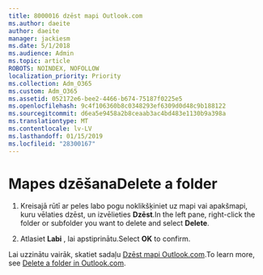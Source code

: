 ```yaml
---
title: 8000016 dzēst mapi Outlook.com
ms.author: daeite
author: daeite
manager: jackiesm
ms.date: 5/1/2018
ms.audience: Admin
ms.topic: article
ROBOTS: NOINDEX, NOFOLLOW
localization_priority: Priority
ms.collection: Adm_O365
ms.custom: Adm_O365
ms.assetid: 052172e6-bee2-4466-b674-75187f0225e5
ms.openlocfilehash: 9c4f106360b8c0348293ef6309d0d48c9b188122
ms.sourcegitcommit: d6ea5e9458a2b8ceaab3ac4bd483e1130b9a398a
ms.translationtype: MT
ms.contentlocale: lv-LV
ms.lasthandoff: 01/15/2019
ms.locfileid: "28300167"
---
```

# <a name="delete-a-folder"></a><span data-ttu-id="bc722-102">Mapes dzēšana</span><span class="sxs-lookup"><span data-stu-id="bc722-102">Delete a folder</span></span>

1. <span data-ttu-id="bc722-103">Kreisajā rūtī ar peles labo pogu noklikšķiniet uz mapi vai apakšmapi, kuru vēlaties dzēst, un izvēlieties **Dzēst**.</span><span class="sxs-lookup"><span data-stu-id="bc722-103">In the left pane, right-click the folder or subfolder you want to delete and select **Delete**.</span></span> 
    
2. <span data-ttu-id="bc722-104">Atlasiet **Labi** , lai apstiprinātu.</span><span class="sxs-lookup"><span data-stu-id="bc722-104">Select **OK** to confirm.</span></span> 
    
<span data-ttu-id="bc722-105">Lai uzzinātu vairāk, skatiet sadaļu [Dzēst mapi Outlook.com](https://go.microsoft.com/fwlink/p/?linkid=873134).</span><span class="sxs-lookup"><span data-stu-id="bc722-105">To learn more, see [Delete a folder in Outlook.com](https://go.microsoft.com/fwlink/p/?linkid=873134).</span></span>
  

